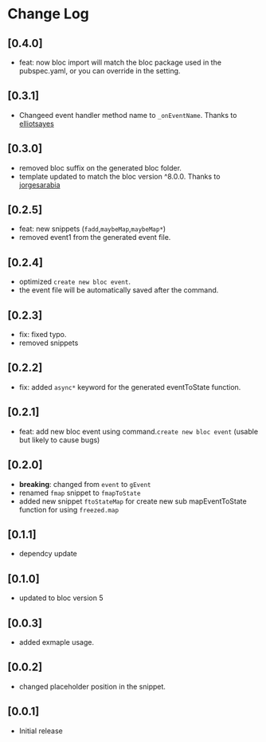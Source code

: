 # Change Log

## [0.4.0]

- feat: now bloc import will match the bloc package used in the pubspec.yaml, or you can override in the setting.

## [0.3.1]
- Changeed event handler method name to `_onEventName`. Thanks to [elliotsayes](https://github.com/elliotsayes)

## [0.3.0]
- removed bloc suffix on the generated bloc folder.
- template updated to match the bloc version ^8.0.0. Thanks to [jorgesarabia](https://github.com/jorgesarabia)

## [0.2.5]

- feat: new snippets (`fadd`,`maybeMap`,`maybeMap*`)
- removed event1 from the generated event file.

## [0.2.4]

- optimized `create new bloc event`.
- the event file will be automatically saved after the command.

## [0.2.3]

- fix: fixed typo.
- removed snippets

## [0.2.2]

- fix: added `async*` keyword for the generated eventToState function.

## [0.2.1]

- feat: add new bloc event using command.`create new bloc event` (usable but likely to cause bugs)

## [0.2.0]

- **breaking**: changed from `event` to `gEvent`
- renamed `fmap` snippet to `fmapToState`
- added new snippet `ftoStateMap` for create new sub mapEventToState function for using `freezed.map`

## [0.1.1]

- dependcy update

## [0.1.0]

- updated to bloc version 5

## [0.0.3]

- added exmaple usage.

## [0.0.2]

- changed placeholder position in the snippet.

## [0.0.1]

- Initial release
